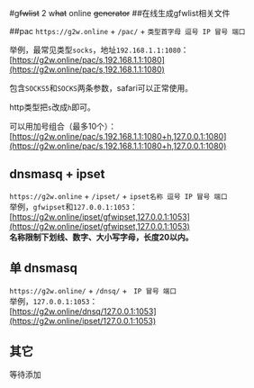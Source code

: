 #g~~fwlist~~ 2 w~~hat~~ online ~~generator~~
##在线生成gfwlist相关文件

##pac
`https://g2w.online` + `/pac/` + `类型首字母 逗号 IP 冒号 端口`
                     
举例，最常见类型`socks`，地址`192.168.1.1:1080`：                     
[https://g2w.online/pac/s,192.168.1.1:1080](https://g2w.online/pac/s,192.168.1.1:1080)               


包含`SOCKS5`和`SOCKS`两条参数，safari可以正常使用。
        
http类型把`s`改成`h`即可。
          
可以用加号组合（最多10个）：            
[https://g2w.online/pac/s,192.168.1.1:1080+h,127.0.0.1:1080](https://g2w.online/pac/s,192.168.1.1:1080+h,127.0.0.1:1080)     

## dnsmasq + ipset
`https://g2w.online` + `/ipset/` + `ipset名称 逗号 IP 冒号 端口`          
举例，`gfwipset`和`127.0.0.1:1053`：            
[https://g2w.online/ipset/gfwipset,127.0.0.1:1053](https://g2w.online/ipset/gfwipset,127.0.0.1:1053)             
**名称限制下划线、数字、大小写字母，长度20以内。**

## 单 dnsmasq
`https://g2w.online/` + `/dnsq/` + ` IP 冒号 端口`               
举例，`127.0.0.1:1053`：            
[https://g2w.online/dnsq/127.0.0.1:1053](https://g2w.online/ipset/127.0.0.1:1053)        
## 其它
等待添加